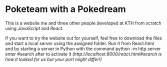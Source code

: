 # Poketeam with a Pokedream

This is a website me and three other people developed at KTH from scratch using _JavaScript_ and _React_.

If you want to try the website out for yourself, feel free to download the files and start a local server using the assigned folder. Run it from React.html and by starting a server in Python with the command python -m http.server enter #search after to activate it _(http://localhost:8000/react.html#search is how it looked for us but your port might differ!)_
